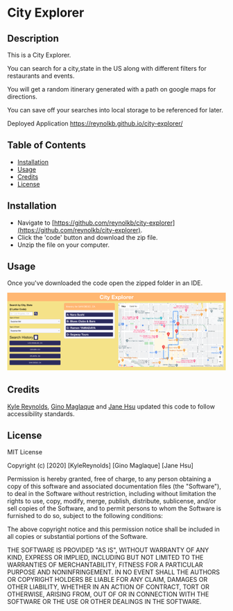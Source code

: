 # City Explorer

## Description

This is a City Explorer.

You can search for a city,state in the US along with different filters for restaurants and events.

You will get a random itinerary generated with a path on google maps for directions.

You can save off your searches into local storage to be referenced for later.

Deployed Application
https://reynolkb.github.io/city-explorer/

## Table of Contents

* [Installation](#installation)
* [Usage](#usage)
* [Credits](#credits)
* [License](#license)

## Installation

* Navigate to [https://github.com/reynolkb/city-explorer](https://github.com/reynolkb/city-explorer). 
* Click the 'code' button and download the zip file.
* Unzip the file on your computer.

## Usage 

Once you've downloaded the code open the zipped folder in an IDE. 

![screenshot of application](./assets/images/screenshot.png)


## Credits

[Kyle Reynolds](https://github.com/reynolkb), [Gino Maglaque](https://github.com/ginomaglaqueucla) and [Jane Hsu](https://github.com/plainjane99) updated this code to follow accessibility standards.

## License

MIT License

Copyright (c) [2020] [KyleReynolds] [Gino Maglaque] [Jane Hsu]

Permission is hereby granted, free of charge, to any person obtaining a copy
of this software and associated documentation files (the "Software"), to deal
in the Software without restriction, including without limitation the rights
to use, copy, modify, merge, publish, distribute, sublicense, and/or sell
copies of the Software, and to permit persons to whom the Software is
furnished to do so, subject to the following conditions:

The above copyright notice and this permission notice shall be included in all
copies or substantial portions of the Software.

THE SOFTWARE IS PROVIDED "AS IS", WITHOUT WARRANTY OF ANY KIND, EXPRESS OR
IMPLIED, INCLUDING BUT NOT LIMITED TO THE WARRANTIES OF MERCHANTABILITY,
FITNESS FOR A PARTICULAR PURPOSE AND NONINFRINGEMENT. IN NO EVENT SHALL THE
AUTHORS OR COPYRIGHT HOLDERS BE LIABLE FOR ANY CLAIM, DAMAGES OR OTHER
LIABILITY, WHETHER IN AN ACTION OF CONTRACT, TORT OR OTHERWISE, ARISING FROM,
OUT OF OR IN CONNECTION WITH THE SOFTWARE OR THE USE OR OTHER DEALINGS IN THE
SOFTWARE.